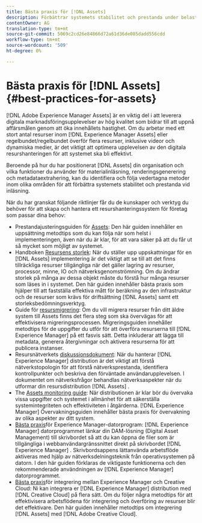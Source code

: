 ```yaml
---
title: Bästa praxis för [!DNL Assets]
description: Förbättrar systemets stabilitet och prestanda under belastning genom att identifiera och följa bästa praxis som är beroende av din driftsättning och konfiguration.
contentOwner: AG
translation-type: tm+mt
source-git-commit: 5069c2cd26e84866d72a61d36de085dadd556cdd
workflow-type: tm+mt
source-wordcount: '509'
ht-degree: 0%

---
```



# Bästa praxis för [!DNL Assets] {#best-practices-for-assets}

[!DNL Adobe Experience Manager Assets] är en viktig del i att leverera digitala marknadsföringsupplevelser av hög kvalitet som bidrar till att uppnå affärsmålen genom att öka innehållets hastighet. Om du arbetar med ett stort antal resurser inom [!DNL Experience Manager Assets] eller regelbundet/regelbundet överför flera resurser, inklusive videor och dynamiska medier, är det viktigt att optimera upplevelsen av den digitala resurshanteringen för att systemet ska bli effektivt.

Beroende på hur du har positionerat [!DNL Assets] din organisation och vilka funktioner du använder för materialinläsning, renderingsgenerering och metadataextrahering, kan du identifiera och följa vedertagna metoder inom olika områden för att förbättra systemets stabilitet och prestanda vid inläsning.

När du har granskat följande riktlinjer får du de kunskaper och verktyg du behöver för att skapa och hantera ett resurshanteringssystem för företag som passar dina behov:

* Prestandajusteringsguiden för [Assets](/help/assets/performance-tuning-guidelines.md): Den här guiden innehåller en uppsättning metodtips som du kan följa när som helst i implementeringen, även när du är klar, för att vara säker på att du får ut så mycket som möjligt av systemet.
* Handboken [Resursens storlek](/help/assets/assets-sizing-guide.md): När du ställer upp uppskattningar för en [!DNL Assets] implementering är det viktigt att se till att det finns tillräckliga resurser tillgängliga när det gäller lagring av resurser, processor, minne, IO och nätverksgenomströmning. Om du ändrar storlek på många av dessa objekt måste du förstå hur många resurser som läses in i systemet. Den här guiden innehåller bästa praxis som hjälper till att fastställa effektiva mått för beräkning av den infrastruktur och de resurser som krävs för driftsättning [!DNL Assets] samt ett storleksbedömningsverktyg.
* Guide för [resursmigrering](/help/assets/assets-migration-guide.md): Om du vill migrera resurser från ditt äldre system till Assets finns det flera steg som ska övervägas för att effektivisera migreringsprocessen. Migreringsguiden innehåller metodtips för de uppgifter du utför för att överföra resurserna till [!DNL Experience Manager] på ett fasvis sätt. Detta inkluderar att lägga till metadata, generera återgivningar och aktivera resurserna för att publicera instanser.
* Resursnätverkets [diskussionsdokument](/help/assets/assets-network-considerations.md): När du hanterar [!DNL Experience Manager] distribution är det viktigt att förstå nätverkstopologin för att förstå nätverksprestanda, identifiera kontrollpunkter och beskriva den förväntade användarupplevelsen. I dokumentet om nätverksfrågor behandlas nätverksaspekter när du utformar din resursdistribution [!DNL Assets] .
* The [Assets monitoring guide](/help/assets/assets-monitoring-best-practices.md): När distributionen är klar bör du övervaka vissa uppgifter och systemet i allmänhet för att säkerställa systemintegriteten och effektiviteten i åtgärderna. [!DNL Experience Manager] Övervakningsguiden innehåller bästa praxis för övervakning av olika aspekter av ditt system.
* [Bästa praxis](https://docs.adobe.com/content/help/en/experience-manager-desktop-app/using/introduction.html)för Experience Manager-datorprogram: [!DNL Experience Manager] datorprogrammet länkar din DAM-lösning (Digital Asset Management) till skrivbordet så att du kan öppna de filer som är tillgängliga i webbanvändargränssnittet direkt på skrivbordet [!DNL Experience Manager] . Skrivbordsappens lättanvända arbetsflöde aktiveras med hjälp av nätverksdelningsteknik från operativsystemen på datorn. I den här guiden förklaras de viktigaste funktionerna och den rekommenderade användningen av [!DNL Experience Manager] datorprogrammet.
* [Bästa praxis](/help/assets/aem-cc-integration-best-practices.md)för integrering mellan Experience Manager och Creative Cloud: Ni kan integrera er [!DNL Experience Manager] distribution med [!DNL Creative Cloud] på flera sätt. Om du följer några metodtips för att effektivisera arbetsflödena för integrering och överföring av resurser blir det effektivare. Den här guiden innehåller metodtips om integrering [!DNL Assets] med [!DNL Adobe Creative Cloud].
